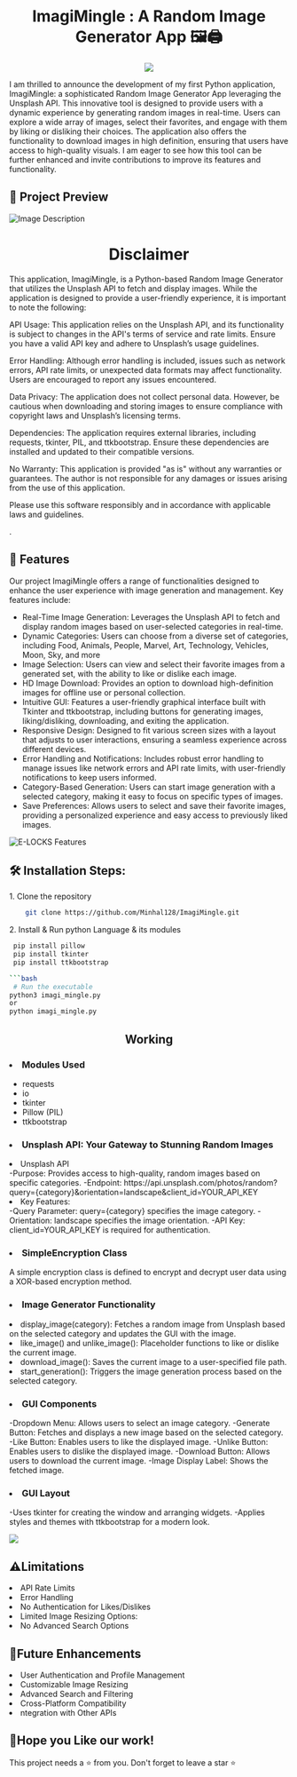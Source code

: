 <h1 align="center" id="title">ImagiMingle : A Random Image Generator App 🖼️🖨️</h1>


<p align="center"><img src="https://socialify.git.ci/Minhal128/ImagiMingle/image?description=1&font=Rokkitt&forks=1&language=1&logo=https%3A%2F%2Fimgv3.fotor.com%2Fimages%2Fshare%2Fvarious-random-images-in-all-types-from-fotor-random-image-generator.jpg&name=1&owner=1&pattern=Solid&pulls=1&stargazers=1&theme=Light"></p>

<p>I am thrilled to announce the development of my first Python application, ImagiMingle: a sophisticated Random Image Generator App leveraging the Unsplash API. This innovative tool is designed to provide users with a dynamic experience by generating random images in real-time. Users can explore a wide array of images, select their favorites, and engage with them by liking or disliking their choices. The application also offers the functionality to download images in high definition, ensuring that users have access to high-quality visuals. I am eager to see how this tool can be further enhanced and invite contributions to improve its features and functionality.<p/> 


<h2>🔎 Project Preview</h2>

<img src="https://imgur.com/ZY5kBg9.jpg" alt="Image Description">

<h1 align="center" id="title">Disclaimer</h1>
<p>This application, ImagiMingle, is a Python-based Random Image Generator that utilizes the Unsplash API to fetch and display images. While the application is designed to provide a user-friendly experience, it is important to note the following:

API Usage: This application relies on the Unsplash API, and its functionality is subject to changes in the API's terms of service and rate limits. Ensure you have a valid API key and adhere to Unsplash’s usage guidelines.

Error Handling: Although error handling is included, issues such as network errors, API rate limits, or unexpected data formats may affect functionality. Users are encouraged to report any issues encountered.

Data Privacy: The application does not collect personal data. However, be cautious when downloading and storing images to ensure compliance with copyright laws and Unsplash’s licensing terms.

Dependencies: The application requires external libraries, including requests, tkinter, PIL, and ttkbootstrap. Ensure these dependencies are installed and updated to their compatible versions.

No Warranty: This application is provided "as is" without any warranties or guarantees. The author is not responsible for any damages or issues arising from the use of this application.

Please use this software responsibly and in accordance with applicable laws and guidelines.

.</p>
<h2>🧐 Features</h2>

Our project ImagiMingle offers a range of functionalities designed to enhance the user experience with image generation and management. Key features include:
<ul>
  <li>Real-Time Image Generation: Leverages the Unsplash API to fetch and display random images based on user-selected categories in real-time.</li>
  <li>Dynamic Categories: Users can choose from a diverse set of categories, including Food, Animals, People, Marvel, Art, Technology, Vehicles, Moon, Sky, and more</li>
  <li>Image Selection: Users can view and select their favorite images from a generated set, with the ability to like or dislike each image.</li>
  <li>HD Image Download: Provides an option to download high-definition images for offline use or personal collection.</li>
  <li>Intuitive GUI: Features a user-friendly graphical interface built with Tkinter and ttkbootstrap, including buttons for generating images, liking/disliking, downloading, and exiting the application.</li>
  <li>Responsive Design: Designed to fit various screen sizes with a layout that adjusts to user interactions, ensuring a seamless experience across different devices.</li>
  <li>Error Handling and Notifications: Includes robust error handling to manage issues like network errors and API rate limits, with user-friendly notifications to keep users informed.</li>
  <li>Category-Based Generation: Users can start image generation with a selected category, making it easy to focus on specific types of images.</li>
  <li>Save Preferences: Allows users to select and save their favorite images, providing a personalized experience and easy access to previously liked images.</li>
</ul>
<img src="https://imgur.com/JxMKC3D.jpg" alt="E-LOCKS Features">

  
<h2>🛠 Installation Steps:</h2>

<p>1. Clone the repository</p>

```bash
    git clone https://github.com/Minhal128/ImagiMingle.git
```

<p>2. Install & Run python Language & its modules</p>

```bash Modules to Install
 pip install pillow 
 pip install tkinter
 pip install ttkbootstrap

```bash
 # Run the executable 
python3 imagi_mingle.py
or 
python imagi_mingle.py

```

<h2 align="center">Working </h2>
<p>
<h3><li>Modules Used</li></h3>
<ul>
  <li>requests</li>
  <li>io</li>
  <li>tkinter</li>
  <li>Pillow (PIL)</li>
  <li>ttkbootstrap</li>
</ul>  

</p>
<h3><li>Unsplash API: Your Gateway to Stunning Random Images</li></h3>
<li>Unsplash API</li>
-Purpose: Provides access to high-quality, random images based on specific categories.
-Endpoint: https://api.unsplash.com/photos/random?query={category}&orientation=landscape&client_id=YOUR_API_KEY
<li>Key Features:</li>
-Query Parameter: query={category} specifies the image category.
-Orientation: landscape specifies the image orientation.
-API Key: client_id=YOUR_API_KEY is required for authentication.


<h3><li>SimpleEncryption Class</li></h3>

A simple encryption class is defined to encrypt and decrypt user data using a XOR-based encryption method.</p>

<h3><li>Image Generator Functionality</li></h3>

<li>display_image(category): Fetches a random image from Unsplash based on the selected category and updates the GUI with the image.</li>
<li>like_image() and unlike_image(): Placeholder functions to like or dislike the current image.</li>
<li>download_image(): Saves the current image to a user-specified file path.</li>
<li>start_generation(): Triggers the image generation process based on the selected category.</li>

 </p>

<h3><li>GUI Components</li></h3>
-Dropdown Menu: Allows users to select an image category.
-Generate Button: Fetches and displays a new image based on the selected category.
-Like Button: Enables users to like the displayed image.
-Unlike Button: Enables users to dislike the displayed image.
-Download Button: Allows users to download the current image.
-Image Display Label: Shows the fetched image.
</p>

<h3><li>GUI Layout</li></h3>
-Uses tkinter for creating the window and arranging widgets.
-Applies styles and themes with ttkbootstrap for a modern look.
</p>


<img src ="https://imgur.com/lopeYO9.png">

<h2>⚠️Limitations</h2>
<li>API Rate Limits</li>
<li>Error Handling</li>
<li>No Authentication for Likes/Dislikes</li>
<li>Limited Image Resizing Options:</li>
<li>No Advanced Search Options</li>

<h2>🔮Future Enhancements</h2>
<li>User Authentication and Profile Management</li>
<li>Customizable Image Resizing</li>
<li>Advanced Search and Filtering</li>
<li>Cross-Platform Compatibility</li>
<li>ntegration with Other APIs</li>
<p>
  
<h2>💖Hope you Like our work!</h2>

This project needs a ⭐ from you. Don't forget to leave a star ⭐
